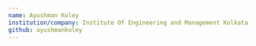 ```yaml
---
name: Ayushman Koley
institution/company: Institute Of Engineering and Management Kolkata
github: ayushmankoley
---
```

